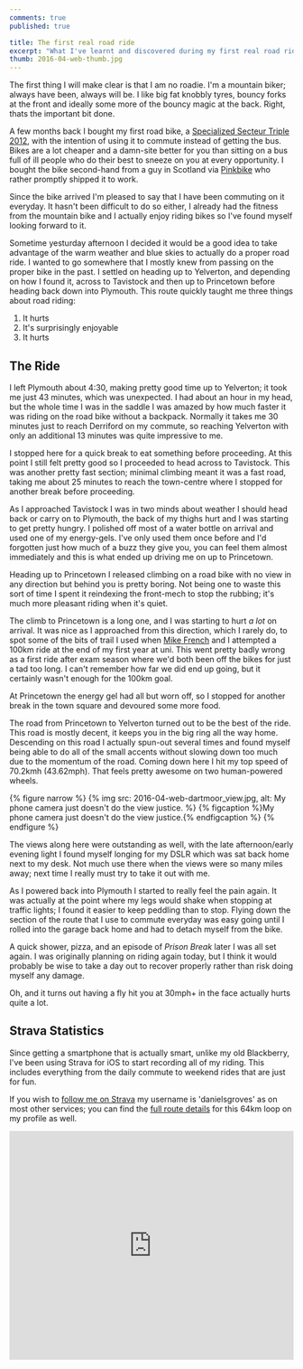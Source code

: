 ```yaml
---
comments: true
published: true

title: The first real road ride
excerpt: "What I've learnt and discovered during my first real road ride, a 64km loop on Dartmoor"
thumb: 2016-04-web-thumb.jpg
---
```


The first thing I will make clear is that I am no roadie. I'm a mountain biker; always have been, always will be. I like big fat knobbly tyres, bouncy forks at the front and ideally some more of the bouncy magic at the back. Right, thats the important bit done.

A few months back I bought my first road bike, a [Specialized Secteur Triple 2012][bike], with the intention of using it to commute instead of getting the bus. Bikes are a lot cheaper and a damn-site better for you than sitting on a bus full of ill people who do their best to sneeze on you at every opportunity. I bought the bike second-hand from a guy in Scotland via [Pinkbike][pb] who rather promptly shipped it to work.

Since the bike arrived I'm pleased to say that I have been commuting on it everyday. It hasn't been difficult to do so either, I already had the fitness from the mountain bike and I actually enjoy riding bikes so I've found myself looking forward to it.

Sometime yesturday afternoon I decided it would be a good idea to take advantage of the warm weather and blue skies to actually do a proper road ride. I wanted to go somewhere that I mostly knew from passing on the proper bike in the past. I settled on heading up to Yelverton, and depending on how I found it, across to Tavistock and then up to Princetown before heading back down into Plymouth. This route quickly taught me three things about road riding:

1. It hurts
2. It's surprisingly enjoyable
3. It hurts

## The Ride

I left Plymouth about 4:30, making pretty good time up to Yelverton; it took me just 43 minutes, which was unexpected. I had about an hour in my head, but the whole time I was in the saddle I was amazed by how much faster it was riding on the road bike without a backpack. Normally it takes me 30 minutes just to reach Derriford on my commute, so reaching Yelverton with only an additional 13 minutes was quite impressive to me.

I stopped here for a quick break to eat something before proceeding. At this point I still felt pretty good so I proceeded to head across to Tavistock. This was another pretty fast section; minimal climbing meant it was a fast road, taking me about 25 minutes to reach the town-centre where I stopped for another break before proceeding.

As I approached Tavistock I was in two minds about weather I should head back or carry on to Plymouth, the back of my thighs hurt and I was starting to get pretty hungry. I polished off most of a water bottle on arrival and used one of my energy-gels. I've only used them once before and I'd forgotten just how much of a buzz they give you, you can feel them almost immediately and this is what ended up driving me on up to Princetown.

Heading up to Princetown I released climbing on a road bike with no view in any direction but behind you is pretty boring. Not being one to waste this sort of time I spent it reindexing the front-mech to stop the rubbing; it's much more pleasant riding when it's quiet.

The climb to Princetown is a long one, and I was starting to hurt *a lot* on arrival. It was nice as I approached from this direction, which I rarely do, to spot some of the bits of trail I used when [Mike French][mf] and I attempted a 100km ride at the end of my first year at uni. This went pretty badly wrong as a first ride after exam season where we'd both been off the bikes for just a tad too long. I can't remember how far we did end up going, but it certainly wasn't enough for the 100km goal.

At Princetown the energy gel had all but worn off, so I stopped for another break in the town square and devoured some more food.

The road from Princetown to Yelverton turned out to be the best of the ride. This road is mostly decent, it keeps you in the big ring all the way home. Descending on this road I actually spun-out several times and found myself being able to do all of the small accents without slowing down too much due to the momentum of the road. Coming down here I hit my top speed of 70.2kmh (43.62mph). That feels pretty awesome on two human-powered wheels.

{% figure narrow %}
  {% img src: 2016-04-web-dartmoor_view.jpg, alt: My phone camera just doesn't do the view justice. %}
  {% figcaption %}My phone camera just doesn't do the view justice.{% endfigcaption %}
{% endfigure %}

The views along here were outstanding as well, with the late afternoon/early evening light I found myself longing for my DSLR which was sat back home next to my desk. Not much use there when the views were so many miles away; next time I really must try to take it out with me.

As I powered back into Plymouth I started to really feel the pain again. It was actually at the point where my legs would shake when stopping at traffic lights; I found it easier to keep peddling than to stop. Flying down the section of the route that I use to commute everyday was easy going until I rolled into the garage back home and had to detach myself from the bike.

A quick shower, pizza, and an episode of *Prison Break* later I was all set again. I was originally planning on riding again today, but I think it would probably be wise to take a day out to recover properly rather than risk doing myself any damage.

Oh, and it turns out having a fly hit you at 30mph+ in the face actually hurts quite a lot.

## Strava Statistics

Since getting a smartphone that is actually smart, unlike my old Blackberry, I've been using Strava for iOS to start recording all of my riding. This includes everything from the daily commute to weekend rides that are just for fun.

If you wish to [follow me on Strava][strava] my username is 'danielsgroves' as on most other services; you can find the [full route details][route] for this 64km loop on my profile as well.

<iframe height='405' width='100%' frameborder='0' allowtransparency='true' scrolling='no' src='http://app.strava.com/activities/57539576/embed/023212c49b63cc1d67761b813b4bf70f774f06d7'></iframe>

[bike]: http://www.specializedconceptstore.co.uk/detail/12secteur/secteur/secteur%20triple/ "Secteur Triple 2012 on the Specialized Concept Store"
[pb]: http://pinkbike.com/ "Pinkbike Mountain bike new, photos, videos and exchange"
[mf]: http://forasimaging.com "Mike French' photography work on Foras Imaging"
[strava]: http://app.strava.com/athletes/2112694 "My profile on Strava"
[route]: http://app.strava.com/activities/57539576 "My first proper road ride on Strava. A 64km loop on Dartmoor"
